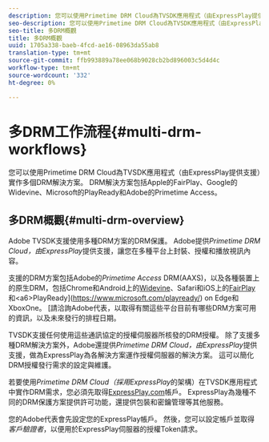 ```yaml
---
description: 您可以使用Primetime DRM Cloud為TVSDK應用程式（由ExpressPlay提供支援）實作多個DRM解決方案。 DRM解決方案包括Apple的FairPlay、Google的Widevine、Microsoft的PlayReady和Adobe的Primetime Access。
seo-description: 您可以使用Primetime DRM Cloud為TVSDK應用程式（由ExpressPlay提供支援）實作多個DRM解決方案。 DRM解決方案包括Apple的FairPlay、Google的Widevine、Microsoft的PlayReady和Adobe的Primetime Access。
seo-title: 多DRM概觀
title: 多DRM概觀
uuid: 1705a338-baeb-4fcd-ae16-08963da55ab8
translation-type: tm+mt
source-git-commit: ffb993889a78ee068b9028cb2bd896003c5d4d4c
workflow-type: tm+mt
source-wordcount: '332'
ht-degree: 0%

---
```



# 多DRM工作流程{#multi-drm-workflows}

您可以使用Primetime DRM Cloud為TVSDK應用程式（由ExpressPlay提供支援）實作多個DRM解決方案。 DRM解決方案包括Apple的FairPlay、Google的Widevine、Microsoft的PlayReady和Adobe的Primetime Access。

## 多DRM概觀{#multi-drm-overview}

Adobe TVSDK支援使用多種DRM方案的DRM保護。 Adobe提供&#x200B;*Primetime DRM Cloud，由ExpressPlay*&#x200B;提供支援，讓您在多種平台上封裝、授權和播放視訊內容。

支援的DRM方案包括Adobe的&#x200B;*Primetime Access* DRM(AAXS)，以及各種裝置上的原生DRM，包括Chrome和Android上的[Widevine](https://www.widevine.com)、Safari和iOS上的[FairPlay](https://developer.apple.com/streaming/fps/)和&lt;a6>PlayReady](https://www.microsoft.com/playready/) on Edge和XboxOne。 [請洽詢Adobe代表，以取得有關這些平台目前有哪些DRM方案可用的資訊，以及未來發行的排程日期。

TVSDK支援任何使用這些通訊協定的授權伺服器所核發的DRM授權。 除了支援多種DRM解決方案外，Adobe還提供&#x200B;*Primetime DRM Cloud，由ExpressPlay*&#x200B;提供支援，做為ExpressPlay為各解決方案運作授權伺服器的解決方案。 這可以簡化DRM授權發行需求的設定與維護。

若要使用&#x200B;*Primetime DRM Cloud（採用ExpressPlay*&#x200B;的架構）在TVSDK應用程式中實作DRM需求，您必須先取得[ExpressPlay.com](https://www.expressplay.com)帳戶。 ExpressPlay為幾種不同的DRM保護方案提供許可功能，還提供包裝和密鑰管理等其他服務。

您的Adobe代表會先設定您的ExpressPlay帳戶。 然後，您可以設定帳戶並取得&#x200B;*客戶驗證者*，以便用於ExpressPlay伺服器的授權Token請求。